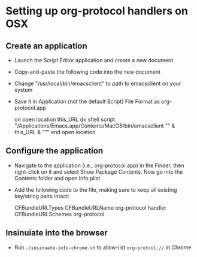 # Setting up org-protocol handlers on OSX #

## Create an application ##

- Launch the Script Editor application and create a new document
- Copy-and-paste the following code into the new document
- Change "/usr/local/bin/emacsclient" to path to emacsclient on your system
- Save it in Application (not the default Script) File Format as org-protocol.app

    on open location this_URL
        do shell script "/Applications/Emacs.app/Contents/MacOS/bin/emacsclient \"" & this_URL & "\""
    end open location

## Configure the application ##

- Navigate to the application (i.e., org-protocol.app) in the Finder, then right-click on it and
  select Show Package Contents. Now go into the Contents folder and open Info.plist
- Add the following code to the file, making sure to keep all existing key/string pairs intact:

    <key>CFBundleURLTypes</key>
    <array>
      <dict>
        <key>CFBundleURLName</key>
        <string>org-protocol handler</string>
        <key>CFBundleURLSchemes</key>
        <array>
          <string>org-protocol</string>
        </array>
      </dict>
    </array>

## Insinuiate into the browser ##

- Run `./insinuate-into-chrome.sh` to allow-list `org-protcol://` in Chrome
